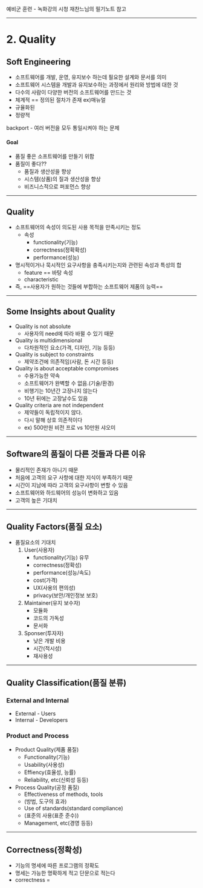 예비군 훈련 - 녹화강의 시청
재찬느님의 필기노트 참고

---
# 2. Quality
## Soft Engineering
- 소프트웨어를 개발, 운영, 유지보수 하는데 필요한 설계와 문서를 의미
- 소프트웨어 시스템을 개발과 유지보수하는 과정에서 원리와 방법에 대한 것
- 다수의 사람이 다양한 버전의 소프트웨어를 만드는 것
- 체계적 == 정의된 절차가 존재 ex)매뉴얼
- 규율화된
- 정량적

backport - 여러 버전을 모두 통일시켜야 하는 문제
#### Goal
- 품질 좋은 소프트웨어를 만들기 위함
- 품질이 좋다??
	- 품질과 생산성을 향상
	- 시스템(상품)의 질과 생산성을 향상
	- 비즈니스적으로 퍼포먼스 향상

---
## Quality
- 소프트웨어의 속성이 의도된 사용 목적을 만족시키는 정도
	- 속성
		- functionality(기능)
		- correctness(정확확성)
		- performance(성능)
- 명시적이거나 묵시적인 요구사항을 충족시키는지와 관련된 속성과 특성의 합
	- feature == 바탕 속성
	- characteristic
- 즉, ==사용자가 원하는 것들에 부합하는 소프트웨어 제품의 능력==

---
## Some Insights about Quality
- Quality is not absolute
	- 사용자의 need에 따라 바뀔 수 있기 때문
- Quality is multidimensional
	- 다차원적인 요소(가격, 디자인, 기능 등등)
- Quality is subject to constraints
	- 제약조건에 의존적임(사람, 돈 시간 등등)
- Quality is about acceptable compromises
	- 수용가능한 약속
	- 소프트웨어가 완벽할 수 없음.(기술/환경)
	- 비행기는 10년간 고장나지 않는다
	- 10년 뒤에는 고장날수도 있음
- Quality criteria are not independent
	- 제약들이 독립적이지 않다.
	- 다시 말해 상호 의존적이다
	- ex) 500만원 비전 프로 vs 10만원 샤오미

---
## Software의 품질이 다른 것들과 다른 이유
- 물리적인 존재가 아니기 때문
- 처음에 고객의 요구 사항에 대한 지식이 부족하기 때문
- 시간이 지남에 따라 고객의 요구사항이 변할 수 있음
- 소프트웨어와 하드웨어의 성능이 변화하고 있음
- 고객의 높은 기대치

---
## Quality Factors(품질 요소)
- 품질요소의 기대치
	1. User(사용자)
		- functionality(기능) 유무
		- correctness(정확성)
		- performance(성능/속도)
		- cost(가격)
		- UX(사용의 편의성)
		- privacy(보안/개인정보 보호)
	2. Maintainer(유지 보수자)
		- 모듈화
		- 코드의 가독성
		- 문서화
	3. Sponser(투자자)
		- 낮은 개발 비용
		- 시간(적시성)
		- 재사용성

---
## Quality Classification(품질 분류)
### External and Internal
- External - Users
- Internal - Developers
### Product and Process
- Product Quality(제품 품질)
	- Functionality(기능)
	- Usability(사용성)
	- Effiency(효율성, 능률)
	- Reliability, etc(신뢰성 등등)
- Process Quality(공정 품질)
	- Effectiveness of methods, tools
	- (방법, 도구의 효과)
	- Use of standards(standard compliance)
	- (표준의 사용(표준 준수))
	- Management, etc(경영 등등)

---
## Correctness(정확성)
- 기능의 명세에 따른 프로그램의 정확도
- 명세는 가능한 명확하게 적고 단문으로 적는다
- correctness = 